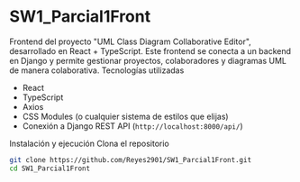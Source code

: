 # SW1_Parcial1Front
Frontend del proyecto "UML Class Diagram Collaborative Editor", desarrollado en React + TypeScript.
Este frontend se conecta a un backend en Django y permite gestionar proyectos, colaboradores y diagramas UML de manera colaborativa.
Tecnologías utilizadas

- React
- TypeScript
- Axios
- CSS Modules (o cualquier sistema de estilos que elijas)
- Conexión a Django REST API (`http://localhost:8000/api/`)


Instalación y ejecución
Clona el repositorio

```bash
git clone https://github.com/Reyes2901/SW1_Parcial1Front.git
cd SW1_Parcial1Front
